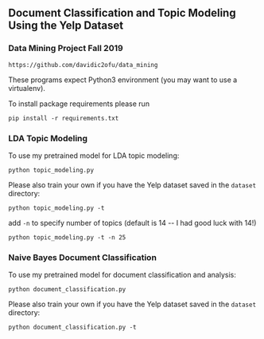 ## Document Classification and Topic Modeling Using the Yelp Dataset

### Data Mining Project Fall 2019

```https://github.com/davidic2ofu/data_mining```


These programs expect Python3 environment (you may want to use a virtualenv).

To install package requirements please run

```pip install -r requirements.txt```

### LDA Topic Modeling

To use my pretrained model for LDA topic modeling:

```python topic_modeling.py```

Please also train your own if you have the Yelp dataset saved in the ```dataset``` directory:

```python topic_modeling.py -t```

add ```-n``` to specify number of topics (default is 14 -- I had good luck with 14!)

```python topic_modeling.py -t -n 25```

### Naive Bayes Document Classification

To use my pretrained model for document classification and analysis:

```python document_classification.py```

Please also train your own if you have the Yelp dataset saved in the ```dataset``` directory:

```python document_classification.py -t```
